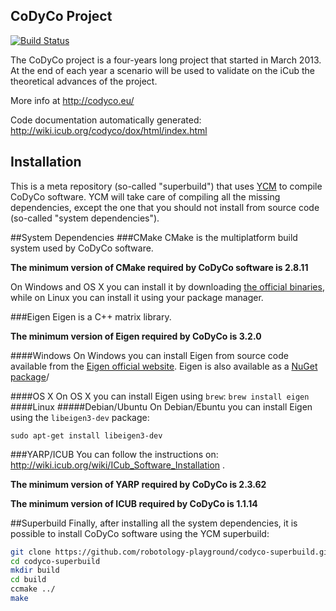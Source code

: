 CoDyCo Project
---------------
[![Build Status](https://travis-ci.org/robotology-playground/codyco-superbuild.png?branch=master)](https://travis-ci.org/robotology-playground/codyco-superbuild)

The CoDyCo project is a four-years long project that started in March 2013. At the end of each year a scenario will be used to validate on the iCub the theoretical advances of the project.

More info at http://codyco.eu/

Code documentation automatically generated: http://wiki.icub.org/codyco/dox/html/index.html

Installation
------------
This is a meta repository (so-called "superbuild") that uses [YCM](https://github.com/robotology/ycm) to compile CoDyCo software.
YCM will take care of compiling all the missing dependencies, except the one that you should not install from source code (so-called "system dependencies"). 


##System Dependencies
###CMake
CMake is the multiplatform build system used by CoDyCo software. 

**The minimum version of CMake required by CoDyCo software is 2.8.11**

On Windows and OS X you can install it by downloading [the official binaries](http://www.cmake.org/cmake/resources/software.html), 
while on Linux you can install it using your package manager.


###Eigen 
Eigen is a C++ matrix library. 

**The minimum version of Eigen required by CoDyCo is 3.2.0**


####Windows 
On Windows you can install Eigen from source code available from the [Eigen official website](http://eigen.tuxfamily.org).
Eigen is also available as a [NuGet package](https://www.nuget.org/packages/Eigen/)/

####OS X
On OS X you can install Eigen using `brew`:
``
brew install eigen
``
####Linux
#####Debian/Ubuntu
On Debian/Ebuntu you can install Eigen using the `libeigen3-dev` package:
```
sudo apt-get install libeigen3-dev
```

###YARP/ICUB
You can follow the instructions on: http://wiki.icub.org/wiki/ICub_Software_Installation . 

**The minimum version of YARP required by CoDyCo is 2.3.62**

**The minimum version of ICUB required by CoDyCo is 1.1.14**

##Superbuild
Finally, after installing all the system dependencies, it is possible to install CoDyCo software using the YCM superbuild:
```bash
git clone https://github.com/robotology-playground/codyco-superbuild.git
cd codyco-superbuild
mkdir build
cd build
ccmake ../
make
```

